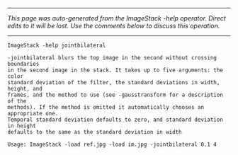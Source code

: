 
---

_This page was auto-generated from the ImageStack -help operator. Direct edits to it will be lost. Use the comments below to discuss this operation._

---

```
ImageStack -help jointbilateral

-jointbilateral blurs the top image in the second without crossing boundaries
in the second image in the stack. It takes up to five arguments: the color
standard deviation of the filter, the standard deviations in width, height, and
frames, and the method to use (see -gausstransform for a description of the
methods). If the method is omitted it automatically chooses an appropriate one.
Temporal standard deviation defaults to zero, and standard deviation in height
defaults to the same as the standard deviation in width

Usage: ImageStack -load ref.jpg -load im.jpg -jointbilateral 0.1 4
```